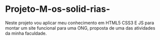 # Projeto-M-os-solid-rias-
Neste projeto vou aplicar meu conhecimento em HTML5 CSS3 E JS para montar um site funcional para uma ONG, proposta de uma das atividades da minha faculdade.
